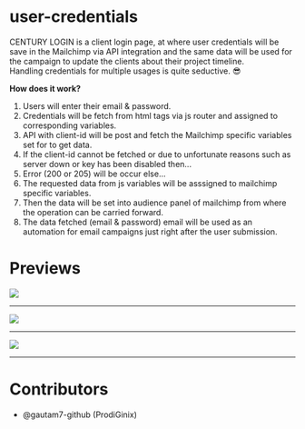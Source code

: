 # user-credentials
CENTURY LOGIN is a client login page, at where user credentials will be save in the Mailchimp via API integration and the same data will be used for the campaign to update the clients about their project timeline. <br>
Handling credentials for multiple usages is quite seductive. 😎


**How does it work?**

1. Users will enter their email & password.
2. Credentials will be fetch from html tags via js router and assigned to corresponding variables.
3. API with client-id will be post and fetch the Mailchimp specific variables set for to get data.
4. If the client-id cannot be fetched or due to unfortunate reasons such as server down or key has been disabled then...
5. Error (200 or 205) will be occur else...
6. The requested data from js variables will be asssigned to mailchimp specific variables.
7. Then the data will be set into audience panel of mailchimp from where the operation can be carried forward.
8. The data fetched (email & password) email will be used as an automation for email campaigns just right after the user submission.

# Previews
<img src="https://raw.githubusercontent.com/rajveersco/user-credentials/master/Previews/Log%20In.png">
<hr>
<img src="https://raw.githubusercontent.com/rajveersco/user-credentials/master/Previews/Success.png">
<hr>
<img src="https://raw.githubusercontent.com/rajveersco/user-credentials/master/Previews/Error.png">
<hr>

# Contributors
- @gautam7-github (ProdiGinix)
